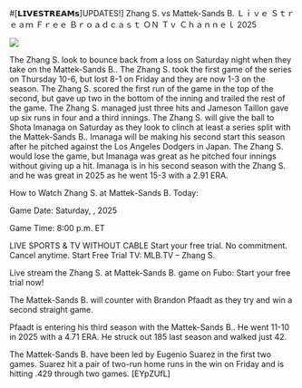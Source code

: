 #[𝗟𝗜𝗩𝗘𝗦𝗧𝗥𝗘𝗔𝗠𝘀]UPDATES!] Zhang S. vs Mattek-Sands B. Ｌｉｖｅ Ｓｔｒｅａｍ Ｆｒｅｅ Ｂｒｏａｄｃａｓｔ ＯＮ Ｔｖ Ｃｈａｎｎｅｌ  2025  
  
  
[![](https://i.imgur.com/qSNzIqt.png)](https://movie.rssnews.media/yTRYcvd.php)  
  
The Zhang S. look to bounce back from a loss on Saturday night when they take on the Mattek-Sands B.. The Zhang S. took the first game of the series on Thursday 10-6, but lost 8-1 on Friday and they are now 1-3 on the season. The Zhang S. scored the first run of the game in the top of the second, but gave up two in the bottom of the inning and trailed the rest of the game. The Zhang S. managed just three hits and Jameson Taillon gave up six runs in four and a third innings. The Zhang S. will give the ball to Shota Imanaga on Saturday as they look to clinch at least a series split with the Mattek-Sands B.. Imanaga will be making his second start this season after he pitched against the Los Angeles Dodgers in Japan. The Zhang S. would lose the game, but Imanaga was great as he pitched four innings without giving up a hit. Imanaga is in his second season with the Zhang S. and he was great in 2025 as he went 15-3 with a 2.91 ERA.

How to Watch Zhang S. at Mattek-Sands B. Today:

Game Date: Saturday, , 2025

Game Time: 8:00 p.m. ET

LIVE SPORTS & TV WITHOUT CABLE
Start your free trial. No commitment. Cancel anytime.
Start Free Trial
TV: MLB.TV – Zhang S.

Live stream the Zhang S. at Mattek-Sands B. game on Fubo: Start your free trial now!

The Mattek-Sands B. will counter with Brandon Pfaadt as they try and win a second straight game.

Pfaadt is entering his third season with the Mattek-Sands B.. He went 11-10 in 2025 with a 4.71 ERA. He struck out 185 last season and walked just 42.

The Mattek-Sands B. have been led by Eugenio Suarez in the first two games. Suarez hit a pair of two-run home runs in the win on Friday and is hitting .429 through two games. [EYpZUfL]